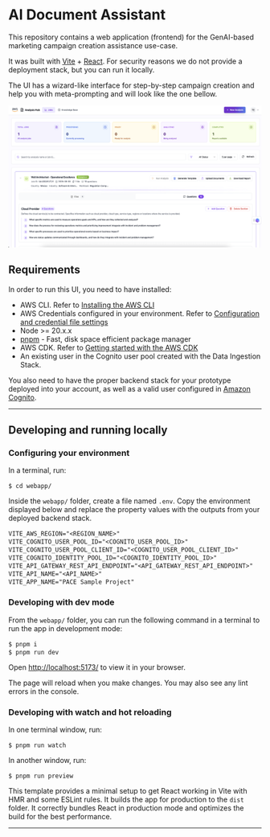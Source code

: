 # AI Document Assistant

This repository contains a web application (frontend) for the GenAI-based marketing campaign creation assistance use-case.

It was built with [Vite](https://vitejs.dev/) + [React](https://react.dev/). For security reasons we do not provide a deployment stack, but you can run it locally.

The UI has a wizard-like interface for step-by-step campaign creation and help you with meta-prompting and will look like the one bellow.

![alt text](readme_assets/ui_sample.png)

## Requirements

In order to run this UI, you need to have installed:

- AWS CLI. Refer to [Installing the AWS CLI](https://docs.aws.amazon.com/cli/latest/userguide/cli-chap-install.html)
- AWS Credentials configured in your environment. Refer to
  [Configuration and credential file settings](https://docs.aws.amazon.com/cli/latest/userguide/cli-configure-files.html)
- Node >= 20.x.x
- [pnpm](https://pnpm.io/) - Fast, disk space efficient package manager
- AWS CDK. Refer to [Getting started with the AWS CDK](https://docs.aws.amazon.com/cdk/v2/guide/getting_started.html)
- An existing user in the Cognito user pool created with the Data Ingestion Stack.

You also need to have the proper backend stack for your prototype deployed into your account, as well as a valid user configured in [Amazon Cognito](https://aws.amazon.com/cognito/).

---

## Developing and running locally

### Configuring your environment

In a terminal, run:

```shell
$ cd webapp/
```

Inside the `webapp/` folder, create a file named `.env`. Copy the environment displayed below and replace the property values with the outputs from your deployed backend stack.

```properties
VITE_AWS_REGION="<REGION_NAME>"
VITE_COGNITO_USER_POOL_ID="<COGNITO_USER_POOL_ID>"
VITE_COGNITO_USER_POOL_CLIENT_ID="<COGNITO_USER_POOL_CLIENT_ID>"
VITE_COGNITO_IDENTITY_POOL_ID="<COGNITO_IDENTITY_POOL_ID>"
VITE_API_GATEWAY_REST_API_ENDPOINT="<API_GATEWAY_REST_API_ENDPOINT>"
VITE_API_NAME="<API_NAME>"
VITE_APP_NAME="PACE Sample Project"
```

### Developing with dev mode

From the `webapp/` folder, you can run the following command in a terminal to run the app in development mode:

```shell
$ pnpm i
$ pnpm run dev
```

Open [http://localhost:5173/](http://localhost:5173/) to view it in your browser.

The page will reload when you make changes. You may also see any lint errors in the console.

### Developing with watch and hot reloading

In one terminal window, run:

```shell
$ pnpm run watch
```

In another window, run:

```shell
$ pnpm run preview
```

This template provides a minimal setup to get React working in Vite with HMR and some ESLint rules. It builds the app for production to the `dist` folder. It correctly bundles React in production mode and optimizes the build for the best performance.

---
